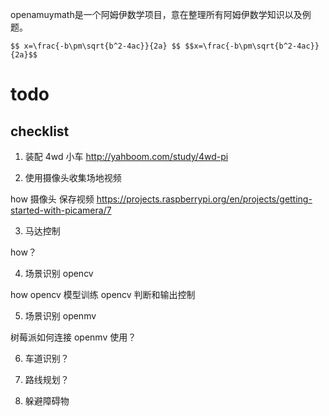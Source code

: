 <script async
  src="//mathjax.rstudio.com/latest/MathJax.js?config=TeX-MML-AM_CHTML">
</script>
openamuymath是一个阿姆伊数学项目，意在整理所有阿姆伊数学知识以及例题。

`$$ x=\frac{-b\pm\sqrt{b^2-4ac}}{2a} $$ $$x=\frac{-b\pm\sqrt{b^2-4ac}}{2a}$$`

# todo

## checklist

1. 装配 4wd 小车 
http://yahboom.com/study/4wd-pi

2. 使用摄像头收集场地视频

how
摄像头 保存视频
https://projects.raspberrypi.org/en/projects/getting-started-with-picamera/7

3. 马达控制

how？

4. 场景识别 opencv

how
opencv  模型训练
opencv  判断和输出控制

5. 场景识别 openmv

树莓派如何连接 openmv 使用？

6. 车道识别？

7. 路线规划？

8. 躲避障碍物

